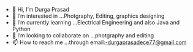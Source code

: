 - 👋 Hi, I’m Durga Prasad
- 👀 I’m interested in ...Photgraphy, Editing, graphics designing 
- 🌱 I’m currently learning ...Electrical Engineering and also Java and Python
- 💞️ I’m looking to collaborate on ...photgraphy and editing
- 📫 How to reach me ...through email:-durgaprasadece77@gmail.com 

<!---
thewanderlust77/thewanderlust77 is a ✨ special ✨ repository because its `README.md` (this file) appears on your GitHub profile.
You can click the Preview link to take a look at your changes.
--->
